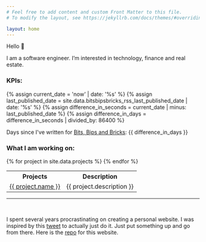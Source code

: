 ```yaml
---
# Feel free to add content and custom Front Matter to this file.
# To modify the layout, see https://jekyllrb.com/docs/themes/#overriding-theme-defaults

layout: home
---
```


Hello 👋

I am a software engineer. I’m interested in technology, finance and real estate.

### **KPIs:**
{% assign current_date = 'now' | date: '%s' %}
{% assign last_published_date = site.data.bitsbipsbricks_rss_last_published_date | date: '%s' %}
{% assign difference_in_seconds = current_date | minus: last_published_date %}
{% assign difference_in_days = difference_in_seconds | divided_by: 86400 %}

Days since I've written for [Bits, Bips and Bricks](https://www.bitsbipsbricks.com/): {{ difference_in_days }}

### **What I am working on:**

<table class="table-first-col-nowrap">
  <tr>
    <th>Projects</th>
    <th>Description</th>
  </tr>
  {% for project in site.data.projects %}
  <tr>
    <td><a href="{{ project.url }}">{{ project.name }}</a></td>
    <td>{{ project.description }}</td>
  </tr>
  {% endfor %}
</table>

---

<br />

I spent several years procrastinating on creating a personal website. I was inspired by this [tweet](https://twitter.com/RamVasuthevan/status/1589036193966329856?s=20&t=ugmG3OLXRUIKGov6VA4zEQ) to actually just do it. Just put something up and go from there. Here is the [repo](https://github.com/RamVasuthevan/Personal-Website) for this website.
